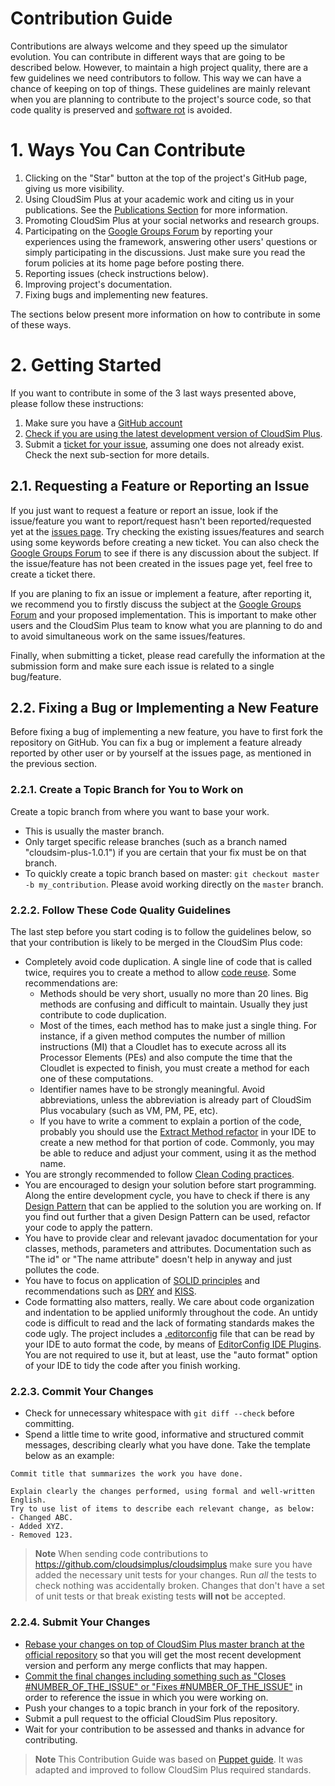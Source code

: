 # Contribution Guide

Contributions are always welcome and they speed up the simulator evolution. You can contribute in different ways that are going to be described below.
However, to maintain a high project quality, there are a few guidelines we need contributors to follow. This way we can have a chance of keeping on top of things.
These guidelines are mainly relevant when you are planning to contribute to the project's source code, so that code quality is preserved and [software rot](https://en.wikipedia.org/wiki/Software_rot) is avoided.

# 1. Ways You Can Contribute

1. Clicking on the "Star" button at the top of the project's GitHub page, giving us more visibility.
1. Using CloudSim Plus at your academic work and citing us in your publications. See the [Publications Section](https://cloudsimplus.org/#publications) for more information.
1. Promoting CloudSim Plus at your social networks and research groups.
1. Participating on the [Google Groups Forum](https://groups.google.com/group/cloudsim-plus) by reporting your experiences using the framework, answering other users' questions or simply participating in the discussions. Just make sure you read the forum policies at its home page before posting there.
1. Reporting issues (check instructions below).
1. Improving project's documentation.
1. Fixing bugs and implementing new features.

The sections below present more information on how to contribute in some of these ways.

# 2. Getting Started

If you want to contribute in some of the 3 last ways presented above, please follow these instructions:

1. Make sure you have a [GitHub account](https://github.com/signup/free)
1. [Check if you are using the latest development version of CloudSim Plus](http://cloudsimplus.readthedocs.io/en/latest/syncing-you-fork-or-clone.html). 
1. Submit a [ticket for your issue](https://github.com/manoelcampos/cloudsimplus/issues), assuming one does not already exist. Check the next sub-section for more details. 

## 2.1. Requesting a Feature or Reporting an Issue

If you just want to request a feature or report an issue, look if the issue/feature you want to report/request hasn't been reported/requested yet at the [issues page](https://github.com/manoelcampos/cloudsimplus/issues). Try checking the existing issues/features and search using some keywords before creating a new ticket. You can also check the [Google Groups Forum](https://groups.google.com/group/cloudsim-plus) to see if there is any discussion about the subject. If the issue/feature has not been created in the issues page yet, feel free to create a ticket there.

If you are planing to fix an issue or implement a feature, after reporting it, we recommend you to firstly discuss the subject at the [Google Groups Forum](https://groups.google.com/group/cloudsim-plus) and your proposed implementation. This is important to make other users and the CloudSim Plus team to know what you are planning to do and to avoid simultaneous work on the same issues/features.

Finally, when submitting a ticket, please read carefully the information at the submission form and make sure each issue is related to a single bug/feature.

## 2.2. Fixing a Bug or Implementing a New Feature

Before fixing a bug of implementing a new feature, you have to first fork the repository on GitHub. You can fix a bug or implement a feature already reported by other user or by yourself at the issues page, as mentioned in the previous section. 

### 2.2.1. Create a Topic Branch for You to Work on

Create a topic branch from where you want to base your work.
  * This is usually the master branch.
  * Only target specific release branches (such as a branch named "cloudsim-plus-1.0.1") if you are certain that your fix must be on that branch.
  * To quickly create a topic branch based on master: `git checkout master -b my_contribution`. 
    Please avoid working directly on the `master` branch.

### 2.2.2. Follow These Code Quality Guidelines

The last step before you start coding is to follow the guidelines below, so that your contribution is likely to be merged in the CloudSim Plus code:

- Completely avoid code duplication. A single line of code that is called twice, requires you to create a method to allow [code reuse](https://en.wikipedia.org/wiki/Code_reuse). 
  Some recommendations are:
    - Methods should be very short, usually no more than 20 lines. Big methods are confusing and difficult to maintain. 
      Usually they just contribute to code duplication.
    - Most of the times, each method has to make just a single thing. For instance, if a given method computes the number of 
      million instructions (MI) that a Cloudlet has to execute across all its Processor Elements (PEs) and also compute the time that the 
      Cloudlet is expected to finish, you must create a method for each one of these computations.
    - Identifier names have to be strongly meaningful. Avoid abbreviations, unless the abbreviation is already part of CloudSim Plus 
      vocabulary (such as VM, PM, PE, etc).
    - If you have to write a comment to explain a portion of the code, probably you should use the 
      [Extract Method refactor](http://refactoring.com/catalog/extractMethod.html) in your IDE to create a new method for that portion of code. 
      Commonly, you may be able to reduce and adjust your comment, using it as the method name.
- You are strongly recommended to follow [Clean Coding practices](http://cleancoder.com/books).   
- You are encouraged to design your solution before start programming. Along the entire development cycle, you have to check if there is 
  any [Design Pattern](https://en.wikipedia.org/wiki/Software_design_pattern) that can be applied to the solution you are working on. 
  If you find out further that a given Design Pattern can be used, refactor your code to apply the pattern.
- You have to provide clear and relevant javadoc documentation for your classes, methods, parameters and attributes. 
  Documentation such as "The id" or "The name attribute" doesn't help in anyway and just pollutes the code. 
- You have to focus on application of [SOLID principles](https://en.wikipedia.org/wiki/SOLID_%28object-oriented_design%29) and recommendations such 
  as [DRY](https://en.wikipedia.org/wiki/Don't_repeat_yourself) and [KISS](https://en.wikipedia.org/wiki/KISS_principle). 
- Code formatting also matters, really. We care about code organization and indentation to be applied uniformly throughout the code. 
  An untidy code is difficult to read and the lack of formating standards makes the code ugly. 
  The project includes a [.editorconfig](.editorconfig) file that can be read by your IDE to auto format the code, 
  by means of [EditorConfig IDE Plugins](http://editorconfig.org). 
  You are not required to use it, but at least, use the "auto format" option of your IDE to tidy the code after you finish working.  

### 2.2.3. Commit Your Changes

* Check for unnecessary whitespace with `git diff --check` before committing.
* Spend a little time to write good, informative and structured commit messages, describing clearly what you have done. Take the template below as an example:

````
Commit title that summarizes the work you have done.

Explain clearly the changes performed, using formal and well-written English.
Try to use list of items to describe each relevant change, as below:
- Changed ABC.
- Added XYZ.
- Removed 123.
````

> **Note** 
> When sending code contributions to https://github.com/cloudsimplus/cloudsimplus make sure you have added the necessary unit tests for your changes. 
> Run _all_ the tests to check nothing was accidentally broken.
> Changes that don't have a set of unit tests or that break existing tests **will not** be accepted.

### 2.2.4. Submit Your Changes

* [Rebase your changes on top of CloudSim Plus master branch at the official repository](https://robots.thoughtbot.com/git-interactive-rebase-squash-amend-rewriting-history#rebase-on-top-of-master) so that you will get the most recent development version and perform any merge conflicts that may happen.
* [Commit the final changes including something such as "Closes #NUMBER_OF_THE_ISSUE" or "Fixes #NUMBER_OF_THE_ISSUE"](https://help.github.com/articles/closing-issues-via-commit-messages/) in order to reference the issue in which you were working on.
* Push your changes to a topic branch in your fork of the repository.
* Submit a pull request to the official CloudSim Plus repository.
* Wait for your contribution to be assessed and thanks in advance for contributing.

> **Note**
> This Contribution Guide was based on [Puppet guide](https://github.com/puppetlabs/puppet/blob/master/CONTRIBUTING.md). It was adapted and improved to follow CloudSim Plus required standards.